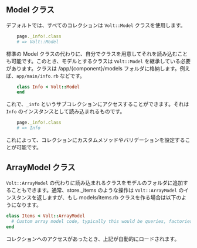 ## Model クラス

デフォルトでは、すべてのコレクションは ```Volt::Model``` クラスを使用します。

```ruby
    page._info!.class
    # => Volt::Model
```

標準の Model クラスの代わりに、自分でクラスを用意してそれを読み込むことも可能です。このとき、モデルとするクラスは ```Volt::Model``` を継承している必要があります。クラスは /app/{component}/models フォルダに格納します。例えば、```app/main/info.rb``` などです。

```ruby
    class Info < Volt::Model
    end
```

これで、```_info``` というサブコレクションにアクセスすることができます。それは ```Info``` のインスタンスとして読み込まれるものです。

```ruby
    page._info!.class
    # => Info
```

これによって、コレクションにカスタムメソッドやバリデーションを設定することが可能です。

## ArrayModel クラス

```Volt::ArrayModel``` の代わりに読み込まれるクラスをモデルのフォルダに追加することもできます。通常、store._items のような操作は ```Volt::ArrayModel``` のインスタンスを返しますが、もし models/items.rb クラスを作る場合は以下のようになります。

```ruby
class Items < Volt::ArrayModel
  # Custom array model code, typically this would be queries, factories, etc...
end
```

コレクションへのアクセスがあったとき、上記が自動的にロードされます。
